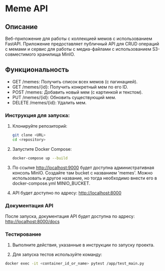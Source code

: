 # Meme API

## Описание

Веб-приложение для работы с коллекцией мемов с использованием FastAPI. Приложение предоставляет публичный API для CRUD операций с мемами и сервис для работы с медиа-файлами с использованием S3-совместимого хранилища MinIO.

## Функциональность

- GET /memes: Получить список всех мемов (с пагинацией).
- GET /memes/{id}: Получить конкретный мем по его ID.
- POST /memes: Добавить новый мем (с картинкой и текстом).
- PUT /memes/{id}: Обновить существующий мем.
- DELETE /memes/{id}: Удалить мем.

### Инструкция для запуска:

1. Клонируйте репозиторий:
    ```sh
    git clone <URL>
    cd <repository>
    ```

2. Запустите Docker Compose:
    ```sh
    docker-compose up --build
    ```

3. По ссылке [http://localhost:9000](http://localhost:9000) будет доступна административная консоль MinIO. Создайте там bucket с названием 'memes'.
Можно использовать и другое название, но тогда необходимо внести его в docker-compose.yml MINIO_BUCKET.

4. API будет доступно по адресу: [http://localhost:8000](http://localhost:8000)

### Документация API

После запуска, документация API будет доступна по адресу: [http://localhost:8000/docs](http://localhost:8000/docs)

### Тестирование
1. Выполните действия, указанные в инструкции по запуску проекта.

2. Для запуска тестов используйте команду:
```sh
docker exec -it <container_id_or_name> pytest /app/test_main.py
```
